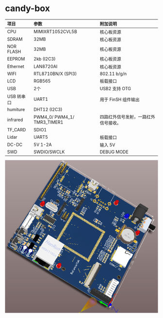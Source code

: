 # candy-box

| 项目 | 参数 | 附加说明 |
|:---|:---|:---|
| CPU | MIMIXRT1052CVL5B | 核心板资源 |
| SDRAM | 32MB | 核心板资源 |
| NOR FLASH | 32MB | 核心板资源 |
| EEPROM | 2kb (I2C3) | 核心板资源 |
| Ethernet | LAN8720AI | 核心板资源 |
| WIFI | RTL8710BN/X (SPI3) | 802.11 b/g/n |
| LCD | RGB565 | 板载接口 |
| USB | 2个 | USB2 支持 OTG |
| USB 转串口 | UART1 | 用于 FinSH 组件输出 |
| humiture | DHT12 (I2C3) |  |
| infrared | PWM4_0/ PWM4_1/ TMR3_TIMER1 | 四路红外信号发射，一路红外信号接收。  |
| TF_CARD | SDIO1 |  |
| Lidar | UART5 | 板载接口 |
| DC-DC | 5V 1-2A | 输入 5V |
| SWD | SWDIO/SWCLK | DEBUG MODE |

![candy-box](documentation/picture/candy-box.png)
